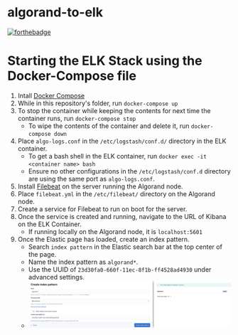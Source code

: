 # algorand-to-elk
[![forthebadge](https://forthebadge.com/images/badges/powered-by-black-magic.svg)](https://forthebadge.com)
# Starting the ELK Stack using the Docker-Compose file
1. Intall [Docker Compose](https://docs.docker.com/compose/install/)
2. While in this repository's folder, run `docker-compose up`
3. To stop the container while keeping the contents for next time the container runs, run `docker-compose stop`
    - To wipe the contents of the container and delete it, run `docker-compose down`
4. Place `algo-logs.conf` in the `/etc/logstash/conf.d/` directory in the ELK container.
	- To get a bash shell in the ELK container, run `docker exec -it <container name> bash`
	- Ensure no other configurations in the `/etc/logstash/conf.d` directory are using the same port as `algo-logs.conf`.
5. Install [Filebeat](https://www.elastic.co/guide/en/beats/filebeat/current/filebeat-installation-configuration.html) on the server running the Algorand node.
6. Place `filebeat.yml` in the `/etc/filebeat/` directory on the Algorand node.
7. Create a service for Filebeat to run on boot for the server.
8. Once the service is created and running, navigate to the URL of Kibana on the ELK Container.
	- If running locally on the Algorand node, it is `localhost:5601`
9. Once the Elastic page has loaded, create an index pattern.
	- Search `index pattern` in the Elastic search bar at the top center of the page.
	- Name the index pattern as `algorand*`.
	- Use the UUID of `23d30fa0-660f-11ec-8f1b-ff4528ad4930` under advanced settings.
	- ![Index pattern creation](./images/index-pattern.png)

